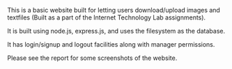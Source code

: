 This is a basic website built for letting users download/upload images and textfiles (Built as a part of the Internet Technology Lab assignments).

It is built using node.js, express.js, and uses the filesystem as the database.

It has login/signup and logout facilities along with manager permissions.

Please see the report for some screenshots of the website. 
